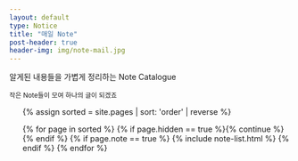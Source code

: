 ```yaml
---
layout: default
type: Notice
title: "매일 Note"
post-header: true
header-img: img/note-mail.jpg
---
```


<div class="catalogue-head">
    <p class="catalogue-introduce">알게된 내용들을 가볍게 정리하는 Note Catalogue</p>
    <small class="text-muted">작은 Note들이 모여 하나의 글이 되겠죠</small>
</div>

<ul class="catalogue">
{% assign sorted = site.pages | sort: 'order' | reverse %}

{% for page in sorted %}
  {% if page.hidden == true %}{% continue %}{% endif %}
  {% if page.note == true %}
    {% include note-list.html %}
  {% endif %}
{% endfor %}
</ul>
